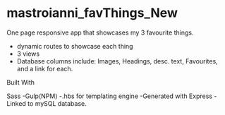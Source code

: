 #  mastroianni_favThings_New

One page responsive app that showcases my 3 favourite things.

- dynamic routes to showcase each thing
- 3 views
- Database columns include: Images, Headings, desc. text, Favourites, and a link for each.

Built With

Sass
-Gulp(NPM)
-.hbs for templating engine
-Generated with Express
-Linked to mySQL database.

